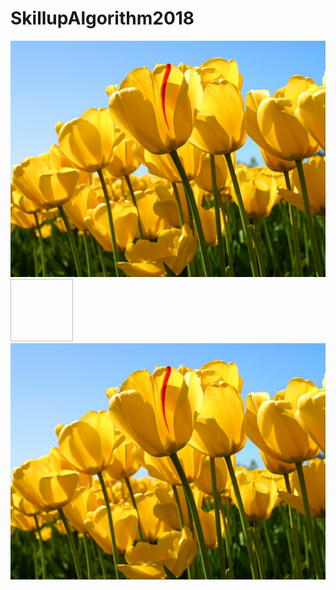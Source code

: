 # SkillupAlgorithm2018

![Tulips](./images/Tulips.jpg)
<img width="100" height="100">![Tulips](./images/Tulips.jpg)</img>
